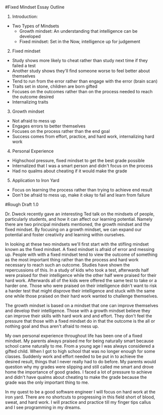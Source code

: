 #Fixed Mindset Essay Outline

1. Introduction:  
  * Two Types of Mindsets  
    * Growth mindset: An understanding that intelligence can be developed  
    * Fixed mindset: Set in the Now, intelligence up for judgement  

2. Fixed mindset  
  * Study shows more likely to cheat rather than study next time if they failed a test  
  * Another study shows they'll find someone worse to feel better about themselves  
  * Tend to run from the error rather than engage with the error (brain scan)
  * Traits set in stone, children are born gifted  
  * Focuses on the outcomes rather than on the process needed to reach the outcome desired  
  * Internalizing traits  

3. Growth mindset  
  * Not afraid to mess up  
  * Engages errors to better themselves  
  * Focuses on the process rather than the end goal  
  * Success comes from effort, practice, and hard work, internalizing hard work  

4. Personal Experience  
  * Highschool pressure, fixed mindset to get the best grade possible  
  * Internalized that I was a smart person and didn't focus on the process  
  * Had no qualms about cheating if it would make the grade  

5. Application to Iron Yard  
  * Focus on learning the process rather than trying to achieve end result  
  * Don't be afraid to mess up, make it okay to fail and learn from failure  


#Rough Draft 1.0  

Dr. Dweck recently gave an interesting Ted talk on the mindsets of people, particularly students, and how it can affect our learning potential. Namely there are two principal mindsets mentioned, the growth mindset and the fixed mindset. By focusing on a growth mindset, we can expand our potential and foster creativity and learning within ourselves.  

In looking at these two mindsets we'll first start with the stifling mindset known as the fixed mindset. A fixed mindset is afraid of error and messing up. People with with a fixed mindset tend to view the outcome of something as the most important thing rather than the process and hard work necessary to reach such an outcome. Studies have shown the repercussions of this. In a study of kids who took a test, afterwards half were praised for their intelligence while the other half were praised for their hard work. Afterwards all of the kids were offered the same test to take or a harder one. Those who were praised on their intelligence didn't want to risk a harder test that might disprove their intelligence and stuck with the same one while those praised on their hard work wanted to challenge themselves.

The growth mindset is based on a mindset that one can improve themselves and develop their intelligence. Those with a growth mindset believe they can improve their skills with hard work and and effort. They don't feel the pressure that those with a fixed mindset do in that the outcome is the all or nothing goal and thus aren't afraid to mess up.  

My own personal experience throughout life has been one of a fixed mindset. My parents always praised me for being naturally smart because school came naturally to me. From a young age I was always considered a gifted child. When I got to high school that was no longer enough for some classes. Suddenly work and effort needed to be put in to achieve the desired result, things that I never really had to do before. My parents would question why my grades were slipping and still called me smart and drove home the importance of good grades. I faced a lot of pressure to achieve and didn't have qualms about cheating to make the grade because the grade was the only important thing to me.  

In my quest to be a good software engineer I will focus on hard work at the iron yard. There are no shortcuts to progressing in this field short of blood, sweat, and hard work. I will practice and practice till my finger tips callus and I see programming in my dreams.
